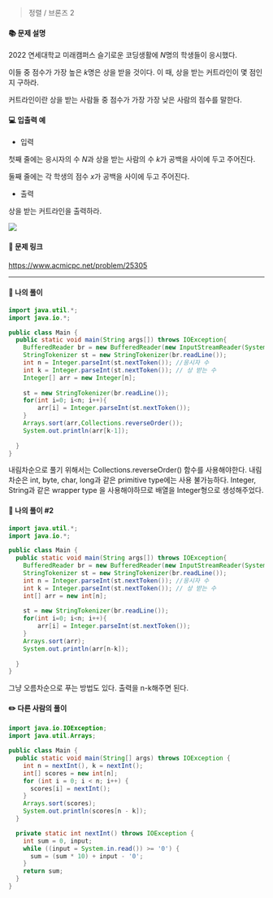> 정렬 / 브론즈 2

#### 📚 문제 설명
2022 연세대학교 미래캠퍼스 슬기로운 코딩생활에 
$N$명의 학생들이 응시했다.

이들 중 점수가 가장 높은 
$k$명은 상을 받을 것이다. 이 때, 상을 받는 커트라인이 몇 점인지 구하라.

커트라인이란 상을 받는 사람들 중 점수가 가장 가장 낮은 사람의 점수를 말한다.


#### 💻 입출력 예

- 입력

첫째 줄에는 응시자의 수 
$N$과 상을 받는 사람의 수 
$k$가 공백을 사이에 두고 주어진다.

둘째 줄에는 각 학생의 점수 
$x$가 공백을 사이에 두고 주어진다.

- 출력

상을 받는 커트라인을 출력하라.

![](https://velog.velcdn.com/images/uunew/post/eb501034-eb6f-46cd-8801-b54b4a431dfb/image.png)



#### 🔗 문제 링크
https://www.acmicpc.net/problem/25305

---

#### 📝 나의 풀이
``` java
import java.util.*;
import java.io.*;

public class Main {
  public static void main(String args[]) throws IOException{
    BufferedReader br = new BufferedReader(new InputStreamReader(System.in));
    StringTokenizer st = new StringTokenizer(br.readLine());
    int n = Integer.parseInt(st.nextToken()); //응시자 수
    int k = Integer.parseInt(st.nextToken()); // 상 받는 수
    Integer[] arr = new Integer[n];
    
    st = new StringTokenizer(br.readLine());
    for(int i=0; i<n; i++){
        arr[i] = Integer.parseInt(st.nextToken());
    }
    Arrays.sort(arr,Collections.reverseOrder());
    System.out.println(arr[k-1]);
    
  }
}
```
내림차순으로 풀기 위해서는 Collections.reverseOrder() 함수를 사용해야한다. 내림차순은 int, byte, char, long과 같은 primitive type에는 사용 불가능하다. Integer, String과 같은 wrapper type 을 사용해야하므로 배열을 Integer형으로 생성해주었다.

#### 📝 나의 풀이 #2
``` java
import java.util.*;
import java.io.*;

public class Main {
  public static void main(String args[]) throws IOException{
    BufferedReader br = new BufferedReader(new InputStreamReader(System.in));
    StringTokenizer st = new StringTokenizer(br.readLine());
    int n = Integer.parseInt(st.nextToken()); //응시자 수
    int k = Integer.parseInt(st.nextToken()); // 상 받는 수
    int[] arr = new int[n];
    
    st = new StringTokenizer(br.readLine());
    for(int i=0; i<n; i++){
        arr[i] = Integer.parseInt(st.nextToken());
    }
    Arrays.sort(arr);
    System.out.println(arr[n-k]);
    
  }
}
```
그냥 오름차순으로 푸는 방법도 있다. 출력을 n-k해주면 된다.


#### ✏️ 다른 사람의 풀이
``` java
import java.io.IOException;
import java.util.Arrays;

public class Main {
  public static void main(String[] args) throws IOException {
    int n = nextInt(), k = nextInt();
    int[] scores = new int[n];
    for (int i = 0; i < n; i++) {
      scores[i] = nextInt();
    }
    Arrays.sort(scores);
    System.out.println(scores[n - k]);
  }

  private static int nextInt() throws IOException {
    int sum = 0, input;
    while ((input = System.in.read()) >= '0') {
      sum = (sum * 10) + input - '0';
    }
    return sum;
  }
}
```

